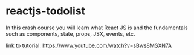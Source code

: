 # reactjs-todolist

In this crash course you will learn what React JS is and the fundamentals such as components, state, props, JSX, events, etc.

link to tutorial: https://www.youtube.com/watch?v=sBws8MSXN7A
